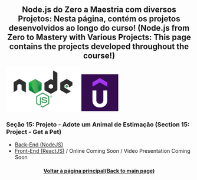 <h2 align="center">Node.js do Zero a Maestria com diversos Projetos:  Nesta página, contém os projetos desenvolvidos ao longo do curso! (Node.js from Zero to Mastery with Various Projects: This page contains the projects developed throughout the course!)</h2>

<img src="./Logo-Node.jpg" width="200" /> <img src="./Udemy-Logo.png" height="100"/>

### Seção 15: Projeto - Adote um Animal de Estimação (Section 15: Project - Get a Pet)

* [Back-End (NodeJS)](https://github.com/luciano-da-cruz-jr/Get-A-Pet-Back-End)
* [Front-End (ReactJS)](https://github.com/luciano-da-cruz-jr/Get-A-Pet-Front-End) / Online Coming Soon / Video Presentation Coming Soon

<h4 align="center"><a href="https://github.com/luciano-da-cruz-jr">Voltar à página principal(Back to main page)</a></h4>







